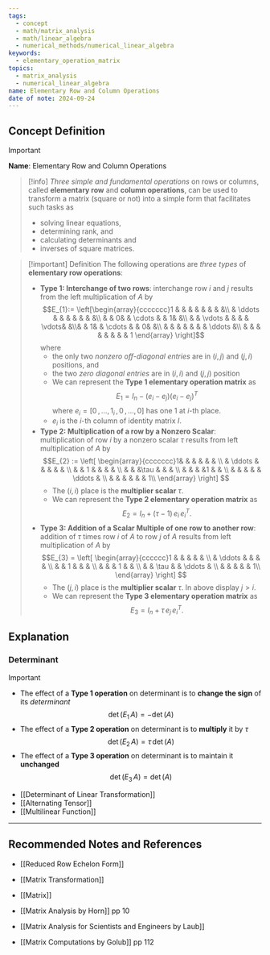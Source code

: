 ```yaml
---
tags:
  - concept
  - math/matrix_analysis
  - math/linear_algebra
  - numerical_methods/numerical_linear_algebra
keywords:
  - elementary_operation_matrix
topics:
  - matrix_analysis
  - numerical_linear_algebra
name: Elementary Row and Column Operations
date of note: 2024-09-24
---
```


## Concept Definition

>[!important]
>**Name**: Elementary Row and Column Operations

>[!info] 
>*Three simple and fundamental operations* on rows or columns, called **elementary row** and **column operations**, can be used to transform a matrix (square or not) into a simple form that facilitates such tasks as 
>- solving linear equations, 
>- determining rank, and 
>- calculating determinants and 
>- inverses of square matrices.

>[!important] Definition
>The following operations are *three types* of **elementary row operations**:
>- **Type 1: Interchange of two rows**: interchange row $i$ and $j$ results from the left multiplication of $A$ by $$E_{1}:= \left[\begin{array}{ccccccc}1 & & & & & & & &\\ & \ddots & & & & & & &\\ & & 0& & \cdots & & 1& &\\  & & \vdots & & & & \vdots& &\\& & 1& & \cdots & & 0& &\\ & & & &  & & & \ddots &\\ & & & & & & & & 1  \end{array} \right]$$ where
>	- the only two *nonzero* *off-diagonal entries* are in $(i,j)$ and $(j,i)$ positions, and 
>	- the two *zero diagonal entries* are in $(i,i)$ and $(j,j)$ position  
>	- We can represent the **Type 1 elementary operation matrix** as $$E_{1} = I_{n} - (e_{i} - e_{j})(e_{i} - e_{j})^{T}$$ where  $e_{i} = [0\,{,}\ldots{,}\,1_{i}\,,0\,{,}\ldots{,}\,0]$ has one $1$ at $i$-th place. 
>	- $e_{i}$ is the $i$-th column of identity matrix $I$.
>- **Type 2: Multiplication of a row by a Nonzero Scalar**: multiplication of row $i$ by a nonzero scalar $\tau$ results from left multiplication of $A$ by $$E_{2} := \left[ \begin{array}{ccccccc}1& & & & & & \\ & \ddots & & & & & \\ & & 1 & & & & \\ & & &\tau & & & \\ & & & &1 & & \\ & & & & & \ddots & \\ & & & & & & 1\\ \end{array} \right] $$
>	- The $(i,i)$ place is the **multiplier scalar**  $\tau$.
>	- We can represent the **Type 2 elementary operation matrix** as $$E_{2} = I_{n} + (\tau -1)\,e_{i}\,e_{i}^T.$$
>- **Type 3: Addition of a Scalar Multiple of one row to another row**: addition of $\tau$ times row $i$ of $A$ to row $j$ of $A$ results from left multiplication of $A$ by $$E_{3} = \left[ \begin{array}{cccccc}1 & & & & & \\  & \ddots & & & & \\ &  & 1 & & & \\ &  & & 1 & & \\ &  & \tau & & \ddots & \\ &  & & &  & 1\\ \end{array} \right] $$
>	- The $(j,i)$ place is the **multiplier scalar** $\tau$. In above display $j > i$.
>	- We can represent the **Type 3 elementary operation matrix** as $$E_{3} = I_{n} + \tau\,e_{j}\,e_{i}^T.$$


## Explanation

### Determinant

>[!important] 
>- The effect of a **Type 1 operation** on determinant is to **change the sign** of its *determinant* $$\det(E_{1}\,A) = - \det(A)$$
>- The effect of a **Type 2 operation** on determinant is to **multiply** it by $\tau$  $$\det(E_{2}\,A) = \tau\,\det(A)$$
>- The effect of a **Type 3 operation** on determinant is to maintain it **unchanged** $$\det(E_{3}\,A) = \det(A)$$

- [[Determinant of Linear Transformation]]
- [[Alternating Tensor]]
- [[Multilinear Function]]






-----------
##  Recommended Notes and References


- [[Reduced Row Echelon Form]]
- [[Matrix Transformation]]
- [[Matrix]]


- [[Matrix Analysis by Horn]] pp 10 
- [[Matrix Analysis for Scientists and Engineers by Laub]]
- [[Matrix Computations by Golub]] pp 112